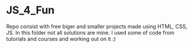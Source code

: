 # JS_4_Fun
Repo consist with free biger and smaller projects made using HTML, CSS, JS. In this folder not all solutions are mine. I used some of code from tutorials and courses and working out on it :) 
